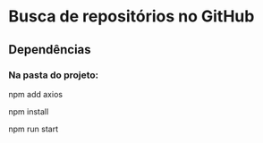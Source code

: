<h1>Busca de repositórios no GitHub</h1>

<h2> Dependências </h1>

<h3> Na pasta do projeto: </h3>
<p> npm add axios <p/>
<p> npm install <p/>
<p> npm run start <p/>
